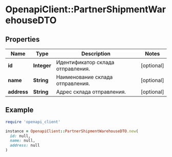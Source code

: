 # OpenapiClient::PartnerShipmentWarehouseDTO

## Properties

| Name | Type | Description | Notes |
| ---- | ---- | ----------- | ----- |
| **id** | **Integer** | Идентификатор склада отправления. | [optional] |
| **name** | **String** | Наименование склада отправления. | [optional] |
| **address** | **String** | Адрес склада отправления. | [optional] |

## Example

```ruby
require 'openapi_client'

instance = OpenapiClient::PartnerShipmentWarehouseDTO.new(
  id: null,
  name: null,
  address: null
)
```

